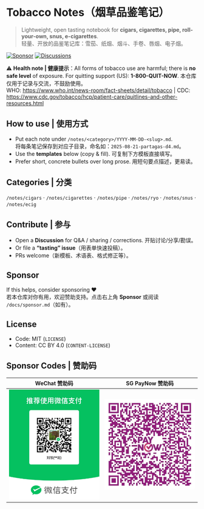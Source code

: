 ﻿# Tobacco Notes（烟草品鉴笔记）

> Lightweight, open tasting notebook for **cigars, cigarettes, pipe, roll-your-own, snus, e-cigarettes**.  
> 轻量、开放的品鉴笔记库：雪茄、纸烟、烟斗、手卷、唇烟、电子烟。

[![Sponsor](https://img.shields.io/badge/Sponsor-❤-ff4d6d?style=for-the-badge)](#sponsor)
[![Discussions](https://img.shields.io/badge/Discussions-join-blue?style=for-the-badge)](../../discussions)

⚠️ **Health note | 健康提示**：All forms of tobacco use are harmful; there is **no safe level** of exposure. For quitting support (US): **1-800-QUIT-NOW**. 本仓库仅用于记录与交流，不鼓励使用。  
WHO: https://www.who.int/news-room/fact-sheets/detail/tobacco | CDC: https://www.cdc.gov/tobacco/hcp/patient-care/quitlines-and-other-resources.html

## How to use | 使用方式
- Put each note under `/notes/<category>/YYYY-MM-DD-<slug>.md`.  
  将每条笔记保存到对应子目录，命名如：`2025-08-21-partagas-d4.md`。
- Use the **templates** below (copy & fill). 可复制下方模板直接填写。
- Prefer short, concrete bullets over long prose. 用短句要点描述，更易读。

## Categories | 分类
`/notes/cigars` · `/notes/cigarettes` · `/notes/pipe` · `/notes/ryo` · `/notes/snus` · `/notes/ecig`

## Contribute | 参与
- Open a **Discussion** for Q&A / sharing / corrections. 开贴讨论/分享/勘误。  
- Or file a **“tasting” issue**（用表单快速投稿）。  
- PRs welcome（新模板、术语表、格式修正等）。

## Sponsor
If this helps, consider sponsoring ❤️  
若本仓库对你有用，欢迎赞助支持。点击右上角 **Sponsor** 或阅读 `/docs/sponsor.md`（如有）。

## License
- Code: MIT (`LICENSE`)  
- Content: CC BY 4.0 (`CONTENT-LICENSE`)

## Sponsor Codes | 赞助码

| WeChat 赞助码 | SG PayNow 赞助码 |
| --- | --- |
| <img src=".github/WeChat%20Sponsor%20Code.jpg" width="240" alt="WeChat Sponsor Code" /> | <img src=".github/SG%20PayNow%20Sponsor%20Code.jpg" width="240" alt="SG PayNow Sponsor Code" /> |
